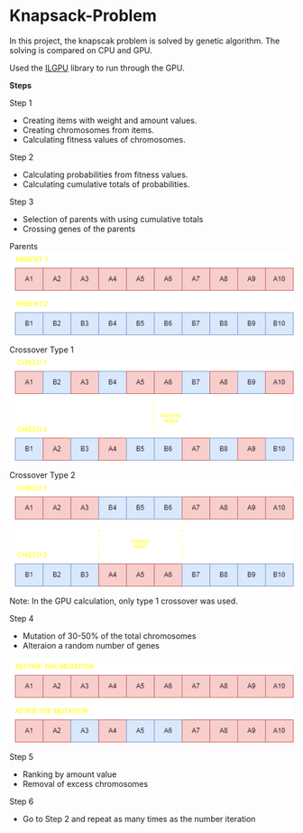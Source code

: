 # Knapsack-Problem

In this project, the knapscak problem is solved by genetic algorithm. The solving is compared on CPU and GPU.

Used the [ILGPU](https://github.com/m4rs-mt/ILGPU) library to run through the GPU. 

**Steps** <br/>

Step 1
- Creating items with weight and amount values.
- Creating chromosomes from items.
- Calculating fitness values of chromosomes.

Step 2
- Calculating probabilities from fitness values.
- Calculating cumulative totals of probabilities.

Step 3
- Selection of parents with using cumulative totals
- Crossing genes of the parents

Parents
![parents](https://github.com/iamardatasyurek/Knapsack-Problem/blob/main/images/crossoverparents.png)

Crossover Type 1
![crossovertype1](https://github.com/iamardatasyurek/Knapsack-Problem/blob/main/images/crossovertype1.png)

Crossover Type 2
![crossovertype2](https://github.com/iamardatasyurek/Knapsack-Problem/blob/main/images/crossovertype2.png)

Note: In the GPU calculation, only type 1 crossover was used.

Step 4
- Mutation of 30-50% of the total chromosomes
- Alteraion a random number of genes

![mutation](https://github.com/iamardatasyurek/Knapsack-Problem/blob/main/images/mutation.png)

Step 5
- Ranking by amount value
- Removal of excess chromosomes

Step 6
- Go to Step 2 and repeat as many times as the number iteration

